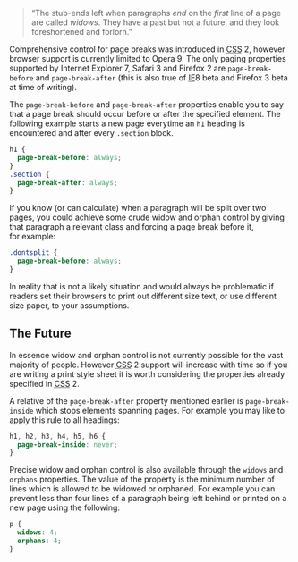 <blockquote class='quote-from-book'>	<p><span class='ic'>“</span>The stub-ends left when paragraphs <em>end</em> on the <em>first</em> line of a page are called <em>widows</em>. They have a past but not a future, and they look foreshortened and forlorn.”</p>
 </blockquote>
<p>Comprehensive control for page breaks was introduced in <abbr title="Cascading Style Sheets">CSS</abbr> 2, however browser support is currently  limited to Opera 9. The only paging properties supported by Internet Explorer 7, Safari 3&nbsp;and Firefox 2&nbsp;are <code>page-break-before</code> and <code>page-break-after</code> <span class='bracket'>(</span>this is also true of <abbr title="Internet Explorer">IE</abbr>8&nbsp;beta and Firefox 3&nbsp;beta at time of&nbsp;writing<span class='bracket'>)</span>.</p>

<p>The <code>page-break-before</code> and <code>page-break-after</code> properties enable you to say that a page break should occur before or after the specified element. The following example starts a new page everytime an <code>h1</code> heading is encountered and after every <code>.section</code>&nbsp;block.</p>

```css
h1 {
  page-break-before: always;
}
.section {
  page-break-after: always;
}
```

<p>If you know <span class='bracket'>(</span>or can calculate<span class='bracket'>)</span> when a paragraph will be split over two pages, you could achieve some crude widow and orphan control by giving that paragraph a relevant class and forcing a page break before it, for&nbsp;example:</p>

```css
.dontsplit {
  page-break-before: always;
}
```

<p>In reality that is not a likely situation and would always be problematic if readers set their browsers to print out different size text, or use different size paper, to your assumptions. </p>

<h2>The&nbsp;Future</h2>

<p>In essence widow and orphan control is not currently possible for the vast majority of people. However <abbr title="Cascading Style Sheets">CSS</abbr> 2&nbsp;support will increase with time so if you are writing a print style sheet it is worth considering the properties already specified in <abbr title="Cascading Style Sheets">CSS</abbr>&nbsp;2.</p>

<p>A relative of the <code>page-break-after</code> property mentioned earlier is <code>page-break-inside</code> which stops elements spanning pages. For example you may like to apply this rule to all&nbsp;headings:</p>

```css
h1, h2, h3, h4, h5, h6 {
  page-break-inside: never;
}
```

<p>Precise widow and orphan control is also available through the <code>widows</code> and <code>orphans</code> properties. The value of the property is the minimum number of lines which is allowed to be widowed or orphaned. For example you can prevent less than four lines of a paragraph being left behind or printed on a new page using the&nbsp;following:</p>

```css
p {
  widows: 4;
  orphans: 4;
}
```
